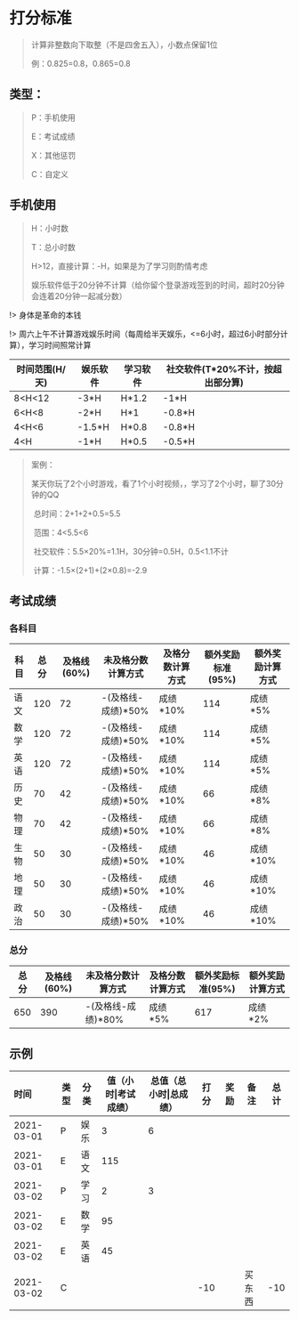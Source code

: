 # 打分标准

> 计算非整数向下取整（不是四舍五入），小数点保留1位
>
> 例：0.825=0.8，0.865=0.8



## 类型：

> P：手机使用
>
> E：考试成绩
>
> X：其他惩罚
>
> C：自定义



## 手机使用



> H：小时数
>
> T：总小时数
>
> H>12，直接计算：-H，如果是为了学习则酌情考虑
>
> 娱乐软件低于20分钟不计算（给你留个登录游戏签到的时间，超时20分钟会连着20分钟一起减分数）



!> 身体是革命的本钱



!> 周六上午不计算游戏娱乐时间（每周给半天娱乐，<=6小时，超过6小时部分计算），学习时间照常计算



| 时间范围(H/天) | 娱乐软件 | 学习软件 | 社交软件(T*20%不计，按超出部分算) |
| -------------- | -------- | -------- | --------------------------------- |
| 8<H<12         | -3*H     | H*1.2    | -1*H                              |
| 6<H<8          | -2*H     | H*1      | -0.8*H                            |
| 4<H<6          | -1.5*H   | H*0.8    | -0.8*H                            |
| 4<H            | -1*H     | H*0.5    | -0.5*H                            |



> 案例：
>
> 某天你玩了2个小时游戏，看了1个小时视频，，学习了2个小时，聊了30分钟的QQ
>
> ​	总时间：2+1+2+0.5=5.5
>
> ​	范围：4<5.5<6
>
> ​    社交软件：5.5×20%=1.1H，30分钟=0.5H，0.5<1.1不计
>
> ​	计算：-1.5×(2+1)+(2×0.8)=-2.9



## 考试成绩

### 各科目

| 科目 | 总分 | 及格线(60%) | 未及格分数计算方式 | 及格分数计算方式 | 额外奖励标准(95%) | 额外奖励计算方式 |
| ---- | ---- | ----------- | ------------------ | ---------------- | ----------------- | ---------------- |
| 语文 | 120  | 72          | -(及格线-成绩)*50% | 成绩*10%         | 114               | 成绩*5%          |
| 数学 | 120  | 72          | -(及格线-成绩)*50% | 成绩*10%         | 114               | 成绩*5%          |
| 英语 | 120  | 72          | -(及格线-成绩)*50% | 成绩*10%         | 114               | 成绩*5%          |
| 历史 | 70   | 42          | -(及格线-成绩)*50% | 成绩*10%         | 66                | 成绩*8%          |
| 物理 | 70   | 42          | -(及格线-成绩)*50% | 成绩*10%         | 66                | 成绩*8%          |
| 生物 | 50   | 30          | -(及格线-成绩)*50% | 成绩*10%         | 46                | 成绩*10%         |
| 地理 | 50   | 30          | -(及格线-成绩)*50% | 成绩*10%         | 46                | 成绩*10%         |
| 政治 | 50   | 30          | -(及格线-成绩)*50% | 成绩*10%         | 46                | 成绩*10%         |



### 总分

| 总分 | 及格线(60%) | 未及格分数计算方式 | 及格分数计算方式 | 额外奖励标准(95%) | 额外奖励计算方式 |
| ---- | ----------- | ------------------ | ---------------- | ----------------- | ---------------- |
| 650  | 390         | -(及格线-成绩)*80% | 成绩*5%          | 617               | 成绩*2%          |



## 示例

<div id="main-tb">

| 时间       | 类型 | 分类 | 值（小时\|考试成绩） | 总值（总小时\|总成绩） | 打分 | 奖励 | 备注   | 总计 |
| :--------- | ---- | ---- | -------------------- | ---------------------- | ---- | ---- | ------ | ---- |
| 2021-03-01 | P    | 娱乐 | 3                    | 6                      |      |      |        |      |
| 2021-03-01 | E    | 语文 | 115                  |                        |      |      |        |      |
| 2021-03-02 | P    | 学习 | 2                    | 3                      |      |      |        |      |
| 2021-03-02 | E    | 数学 | 95                   |                        |      |      |        |      |
| 2021-03-02 | E    | 英语 | 45                   |                        |      |      |        |      |
| 2021-03-02 | C    |      |                      |                        | -10  |      | 买东西 | -10  |

</div>
